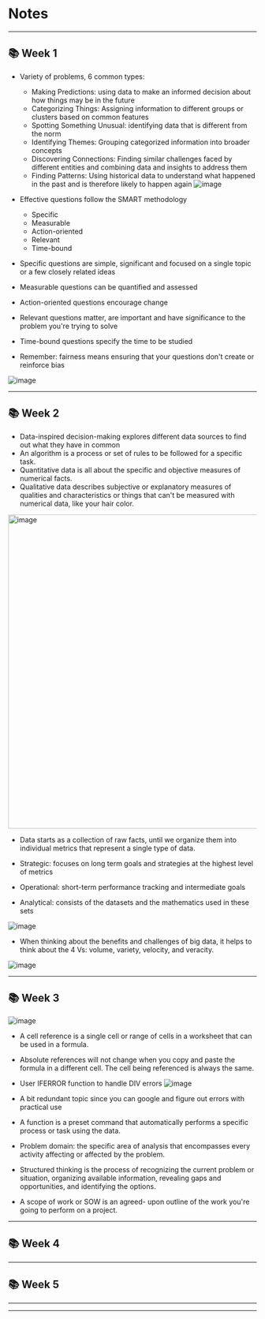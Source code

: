 # Notes 
_______________________
## :books: Week 1

- Variety of problems, 6 common types:
  - Making Predictions: using data to make an informed decision about how things may be in the future
  - Categorizing Things: Assigning information to different groups or clusters based on common features
  - Spotting Something Unusual: identifying data that is different from the norm
  - Identifying Themes: Grouping categorized information into broader concepts
  - Discovering Connections: Finding similar challenges faced by different entities and combining data and insights to address them
  - Finding Patterns: Using historical data to understand what happened in the past and is therefore likely to happen again
  ![image](https://user-images.githubusercontent.com/109057183/227663790-b2bc58ac-ea73-4641-8379-42f512a62267.png)

- Effective questions follow the SMART methodology
  - Specific
  - Measurable
  - Action-oriented
  - Relevant
  - Time-bound
  
- Specific questions are simple, significant and focused on a single topic or a few closely related ideas
- Measurable questions can be quantified and assessed
- Action-oriented questions encourage change
- Relevant questions matter, are important and have significance to the problem you're trying to solve
- Time-bound questions specify the time to be studied

- Remember: fairness means ensuring that your questions don't create or reinforce bias

![image](https://user-images.githubusercontent.com/109057183/228958679-2de6ee70-43e7-426f-990f-4caeb4a9f866.png)
_______________________
## :books: Week 2

- Data-inspired decision-making explores different data sources to find out what they have in common
- An algorithm is a process or set of rules to be followed for a specific task.
- Quantitative data is all about the specific and objective measures of numerical facts.
- Qualitative data describes subjective or explanatory measures of qualities and characteristics or things that can't be measured with numerical data, like your hair color.

<img width="637" alt="image" src="https://user-images.githubusercontent.com/109057183/232263314-4215ebae-9b0c-4fc2-aa70-12ee41900ac2.png">

- Data starts as a collection of raw facts, until we organize them into individual metrics that represent a single type of data.

- Strategic: focuses on long term goals and strategies at the highest level of metrics
- Operational: short-term performance tracking and intermediate goals
- Analytical: consists of the datasets and the mathematics used in these sets

![image](https://user-images.githubusercontent.com/109057183/233807034-815d3382-9aae-4630-a2f7-824f6c56ad32.png)

- When thinking about the benefits and challenges of big data, it helps to think about the 4 Vs: volume, variety, velocity, and veracity.

![image](https://user-images.githubusercontent.com/109057183/233807091-e2e4ae39-8a00-47dd-b3c4-f6ef41780128.png)


_______________________
## :books: Week 3

![image](https://user-images.githubusercontent.com/109057183/233865568-db0d6aa9-8c71-4851-88ae-53daa83cd01d.png)

- A cell reference is a single cell or range of cells in a worksheet that can be used in a formula.
- Absolute references will not change when you copy and paste the formula in a different cell. The cell being referenced is always the same.
- User IFERROR function to handle DIV errors
![image](https://user-images.githubusercontent.com/109057183/236940790-5d3a67d3-3fc3-4416-ab7b-91d6fe556257.png)

- A bit redundant topic since you can google and figure out errors with practical use
- A function is a preset command that automatically performs a specific process or task using the data.
- Problem domain: the specific area of analysis that encompasses every activity affecting or affected by the problem.
- Structured thinking is the process of recognizing the current problem or situation, organizing available information, revealing gaps and opportunities, and identifying the options.
- A scope of work or SOW is an agreed- upon outline of the work you're going to perform on a project.

_______________________
## :books: Week 4
_______________________
## :books: Week 5
_______________________
_______________________
